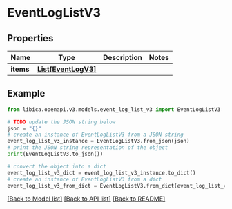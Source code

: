 # EventLogListV3


## Properties

Name | Type | Description | Notes
------------ | ------------- | ------------- | -------------
**items** | [**List[EventLogV3]**](EventLogV3.md) |  | 

## Example

```python
from libica.openapi.v3.models.event_log_list_v3 import EventLogListV3

# TODO update the JSON string below
json = "{}"
# create an instance of EventLogListV3 from a JSON string
event_log_list_v3_instance = EventLogListV3.from_json(json)
# print the JSON string representation of the object
print(EventLogListV3.to_json())

# convert the object into a dict
event_log_list_v3_dict = event_log_list_v3_instance.to_dict()
# create an instance of EventLogListV3 from a dict
event_log_list_v3_from_dict = EventLogListV3.from_dict(event_log_list_v3_dict)
```
[[Back to Model list]](../README.md#documentation-for-models) [[Back to API list]](../README.md#documentation-for-api-endpoints) [[Back to README]](../README.md)


